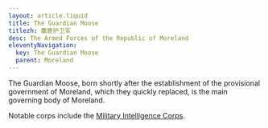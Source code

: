 ```yaml
---
layout: article.liquid
title: The Guardian Moose
titlezh: 麋鹿护卫军
desc: The Armed Forces of the Republic of Moreland
eleventyNavigation:
  key: The Guardian Moose
  parent: Moreland
---
```


The Guardian Moose, born shortly after the establishment of the provisional government of Moreland, which they quickly replaced, is the main governing body of Moreland.

Notable corps include the [Military Intelligence Corps](/world/moreland/guardian-moose/mic/).
